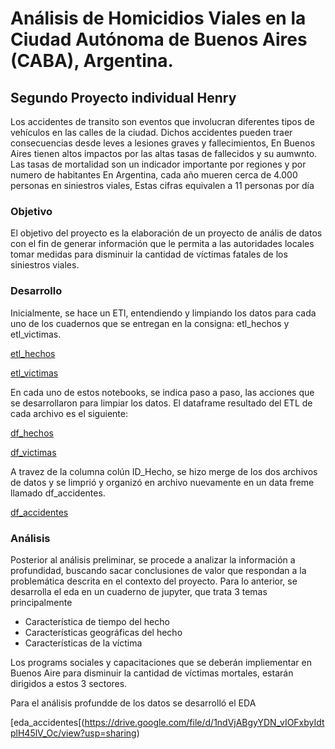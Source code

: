 # Análisis de Homicidios Viales en la Ciudad Autónoma de Buenos Aires (CABA), Argentina.
## Segundo Proyecto individual Henry

Los accidentes de transito son eventos que involucran diferentes tipos de vehículos en las calles de la ciudad.
Dichos accidentes pueden traer consecuencias desde leves a lesiones graves y fallecimientos,
En Buenos Aires tienen altos impactos por las altas tasas de fallecidos y su aumwnto. 
Las tasas de mortalidad son un indicador importante por regiones y por numero de habitantes
En Argentina, cada año mueren cerca de 4.000 personas en siniestros viales, Estas cifras equivalen a 11 personas por día

### Objetivo

El objetivo del proyecto es la elaboración de un proyecto de anális de datos con el fin de generar información que le permita a las autoridades locales tomar medidas para disminuir la cantidad de víctimas fatales de los siniestros viales.

### Desarrollo

Inicialmente, se hace un ETl, entendiendo y limpiando los datos para cada uno de los cuadernos que se entregan en la consigna: etl_hechos y etl_victimas. 

[etl_hechos](https://drive.google.com/file/d/1trm4cMmp5ZCqvqb89VRqBQ9fiz69FK_F/view?usp=drive_link)

[etl_victimas](https://drive.google.com/file/d/1H3ccZghMDrwF0a1QrhSImVplwmJ_Q9Sh/view?usp=drive_link)

En cada uno de estos notebooks, se indica paso a paso, las acciones que se desarrollaron para limpiar los datos.
El dataframe resultado del ETL de cada archivo es el siguiente:

[df_hechos](https://drive.google.com/file/d/1SX5r-hsMfx1RUze-dd0cuHTT1m7PFVMu/view?usp=drive_link)

[df_victimas](https://drive.google.com/file/d/16_g6U-Cy2Wxi3UaOjwg812QygMxXZjHl/view?usp=drive_link)


A travez de la columna colún ID_Hecho, se hizo merge de los dos archivos de datos y se limprió y organizó en archivo nuevamente en un data freme llamado df_accidentes.

[df_accidentes](https://drive.google.com/file/d/1jRNG1FQIQWvNS6mt0mUeJiclwsGFKp9n/view?usp=drive_link)


### Análisis

Posterior al análisis preliminar, se procede a analizar la información a profundidad, buscando sacar conclusiones de valor que respondan a la problemática descrita en el contexto del proyecto.
Para lo anterior, se desarrolla el eda en un cuaderno de jupyter, que trata 3 temas principalmente

* Característica de tiempo del hecho
* Características geográficas del hecho
* Características de la víctima

Los programs sociales y capacitaciones que se deberán impliementar en Buenos Aire  para disminuir la cantidad de víctimas mortales, estarán dirigidos a estos 3 sectores.

Para el análisis profundde de los datos se desarrolló el EDA

[eda_accidentes[(https://drive.google.com/file/d/1ndVjABgyYDN_vIOFxbyIdtplH45lV_Oc/view?usp=sharing)











